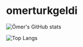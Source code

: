 # omerturkgeldi

![Ömer's GitHub stats](https://github-readme-stats.vercel.app/api?username=omerturkgeldi&count_private=true&theme=radical&show_icons=true)

![Top Langs](https://github-readme-stats.vercel.app/api/top-langs/?username=omerturkgeldi&hide=ruby)


